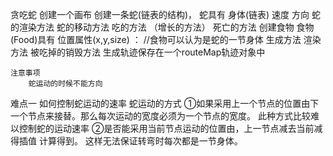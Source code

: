 贪吃蛇
	创建一个画布
	创建一条蛇(链表的结构)，
	蛇具有
		身体(链表)
		速度
		方向
		蛇的渲染方法
		蛇的移动方法
		吃的方法 （增长的方法）
		死亡的方法
	创建食物
	食物(Food)具有
		位置属性(x,y,size) ： //食物可以认为是蛇的一节身体
		生成方法
		渲染方法
		被吃掉的销毁方法
		生成轨迹保存在一个routeMap轨迹对象中
	
	注意事项
		蛇运动的时候不能方向


难点一 如何控制蛇运动的速率
蛇运动的方式
	①如果采用上一个节点的位置由下一个节点来接替。那么每次运动的宽度必须为一个节点的宽度。
		此种方式比较难以控制蛇的运动速率
	②是否能采用当前节点运动的位置由，上一节点减去当前减得插值 计算得到。 这样无法保证转弯时每次都是一节身体。